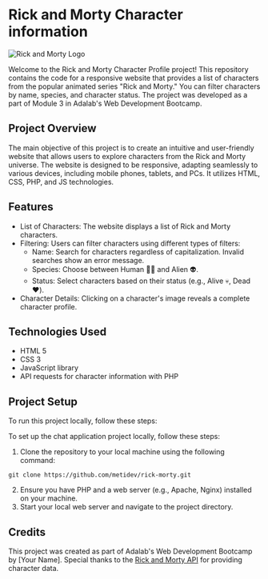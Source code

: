 # Rick and Morty Character information

![Rick and Morty Logo](https://free4kwallpapers.com/uploads/originals/2021/10/10/-breaking-bad-rick-and-morty-wallpaper.jpg)

Welcome to the Rick and Morty Character Profile project! This repository contains the code for a responsive website that provides a list of characters from the popular animated series "Rick and Morty." You can filter characters by name, species, and character status. The project was developed as a part of Module 3 in Adalab's Web Development Bootcamp.

## Project Overview

The main objective of this project is to create an intuitive and user-friendly website that allows users to explore characters from the Rick and Morty universe. The website is designed to be responsive, adapting seamlessly to various devices, including mobile phones, tablets, and PCs. It utilizes HTML, CSS, PHP, and JS technologies.

## Features

- List of Characters: The website displays a list of Rick and Morty characters.
- Filtering: Users can filter characters using different types of filters:
  - Name: Search for characters regardless of capitalization. Invalid searches show an error message.
  - Species: Choose between Human 👨🏻 and Alien 👽.
  - Status: Select characters based on their status (e.g., Alive 💀, Dead ❤️).
- Character Details: Clicking on a character's image reveals a complete character profile.

## Technologies Used

- HTML 5
- CSS 3
- JavaScript library
- API requests for character information with PHP

## Project Setup

To run this project locally, follow these steps:

To set up the chat application project locally, follow these steps:

1. Clone the repository to your local machine using the following command:  
```
git clone https://github.com/metidev/rick-morty.git
```
2. Ensure you have PHP and a web server (e.g., Apache, Nginx) installed on your machine.
3. Start your local web server and navigate to the project directory.

## Credits

This project was created as part of Adalab's Web Development Bootcamp by [Your Name]. Special thanks to the [Rick and Morty API](https://rickandmortyapi.com/) for providing character data.



